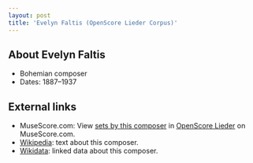 ```yaml
---
layout: post
title: 'Evelyn Faltis (OpenScore Lieder Corpus)'
---
```


## About Evelyn Faltis

- Bohemian composer
- Dates: 1887–1937

## External links

- MuseScore.com: View [sets by this composer] in [OpenScore Lieder] on MuseScore.com.
- [Wikipedia]: text about this composer.
- [Wikidata]: linked data about this composer.

[Wikipedia]: https://en.wikipedia.org/wiki/Evelyn_Faltis
[Wikidata]: https://www.wikidata.org/wiki/Q5416317
[sets by this composer]: https://musescore.com/openscore-lieder-corpus/sets?order=title&text=Faltis,+Evelyn
[OpenScore Lieder]: https://musescore.com/openscore-lieder-corpus

